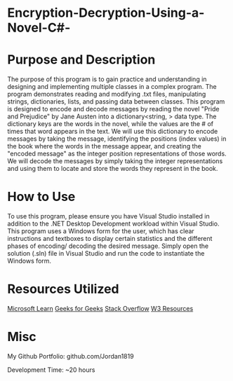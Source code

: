 # Encryption-Decryption-Using-a-Novel-C#-

# Purpose and Description
The purpose of this program is to gain practice and understanding in designing and implementing multiple classes in a complex program. 
The program demonstrates reading and modifying .txt files, manipulating strings, dictionaries, lists, and passing data between classes.
This program is designed to encode and decode messages by reading the novel "Pride and Prejudice" by Jane Austen into a dictionary<string, <int>> data type. The dictionary
keys are the words in the novel, while the values are the # of times that word appears in the text. We will use this dictionary to encode messages by taking the message, identifying
the positions (index values) in the book where the words in the message appear, and creating the "encoded message" as the integer position representations of those words.
We will decode the messages by simply taking the integer representations and using them to locate and store the words they represent in the book.

# How to Use
To use this program, please ensure you have Visual Studio installed in addition to the .NET Desktop Development workload within Visual Studio. This program
uses a Windows form for the user, which has clear instructions and textboxes to display certain statistics and the different phases of encoding/ decoding the
desired message. Simply open the solution (.sln) file in Visual Studio and run the code to instantiate the Windows form.

# Resources Utilized
[Microsoft Learn](https://learn.microsoft.com)
[Geeks for Geeks](https://geeksforgeeks.org)
[Stack Overflow](https://stackoverflow.com)
[W3 Resources](https://w3resource.com)

# Misc

My Github Portfolio: github.com/Jordan1819 

Development Time: ~20 hours 

